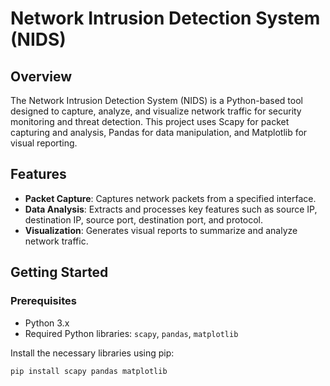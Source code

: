 # Network Intrusion Detection System (NIDS)

## Overview

The Network Intrusion Detection System (NIDS) is a Python-based tool designed to capture, analyze, and visualize network traffic for security monitoring and threat detection. This project uses Scapy for packet capturing and analysis, Pandas for data manipulation, and Matplotlib for visual reporting.

## Features

- **Packet Capture**: Captures network packets from a specified interface.
- **Data Analysis**: Extracts and processes key features such as source IP, destination IP, source port, destination port, and protocol.
- **Visualization**: Generates visual reports to summarize and analyze network traffic.

## Getting Started

### Prerequisites

- Python 3.x
- Required Python libraries: `scapy`, `pandas`, `matplotlib`

Install the necessary libraries using pip:

```bash
pip install scapy pandas matplotlib
